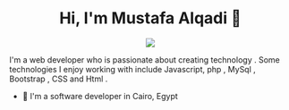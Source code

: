 
<h1 align="center">Hi, I'm Mustafa Alqadi 👋</h1>
<p align="center">
    <a href="https://www.linkedin.com/in/mustafa-alqadi/"><img src="https://img.shields.io/badge/linkedin-%230177B5?style=flat&logo=linkedin&logoColor=white"/></a>
  </p>
  

I'm a web developer who is passionate about creating technology . Some technologies I enjoy working with include Javascript, php , MySql , Bootstrap , CSS and Html .

- 🔭 I'm a software developer in Cairo, Egypt

